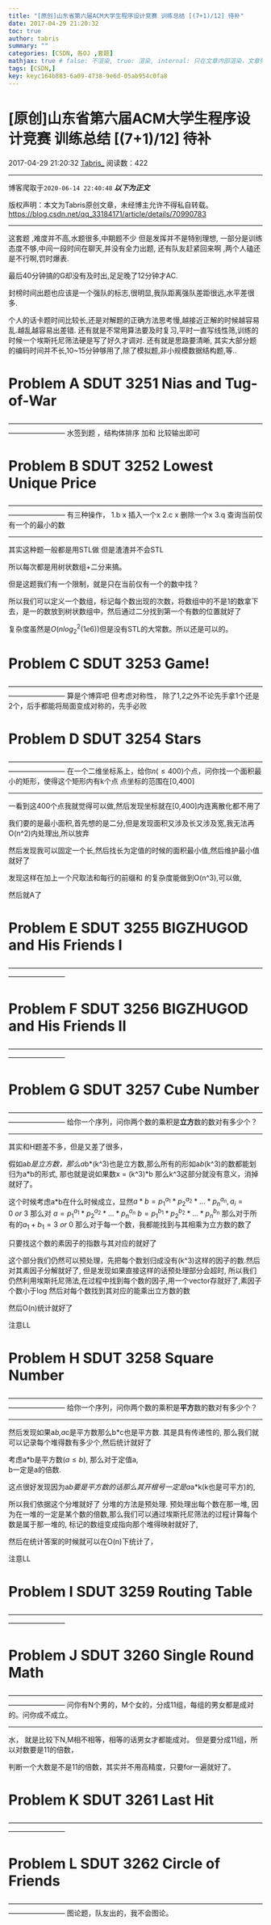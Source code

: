 ```yaml
---
title: "[原创]山东省第六届ACM大学生程序设计竞赛 训练总结 [(7+1)/12] 待补"
date: 2017-04-29 21:20:32
toc: true
author: tabris
summary: ""
categories: [CSDN, 各OJ ,套题]
mathjax: true # false: 不渲染, true: 渲染, internal: 只在文章内部渲染，文章列表中不渲染
tags: [CSDN,]
key: keyc164b883-6a09-4738-9e6d-05ab954c0fa8
---
```


# [原创]山东省第六届ACM大学生程序设计竞赛 训练总结 [(7+1)/12] 待补

2017-04-29 21:20:32  [Tabris_](https://me.csdn.net/qq_33184171) 阅读数：422

---

博客爬取于`2020-06-14 22:40:48`
***以下为正文***

版权声明：本文为Tabris原创文章，未经博主允许不得私自转载。
https://blog.csdn.net/qq_33184171/article/details/70990783

<!-- more -->

---

这套题 ,难度并不高,水题很多,中期题不少
但是发挥并不是特别理想,
一部分是训练态度不够,中间一段时间在聊天,并没有全力出题,
 还有队友赶紧回来啊 ,两个人磕还是不行啊,罚时爆表.

最后40分钟搞的G却没有及时出,足足晚了12分钟才AC.

封榜时间出题也应该是一个强队的标志,很明显,我队距离强队差距很远,水平差很多.

个人的话卡题时间比较长,还是对解题的正确方法思考慢,越接近正解的时候越容易乱.越乱越容易出差错.
还有就是不常用算法要及时复习,平时一直写线性筛,训练的时候一个埃斯托尼筛法硬是写了好久才调对.
还有就是思路要清晰,  其实大部分题的编码时间并不长,10~15分钟够用了,除了模拟题,非小规模数据结构题,等..


# Problem A	SDUT 3251	Nias and Tug-of-War
————————————————————————————————————————————
水签到题 ，结构体排序 加和 比较输出即可

# Problem B	SDUT 3252	Lowest Unique Price
————————————————————————————————————————————
有三种操作，
1.b x 插入一个x
2.c x 删除一个x
3.q   查询当前仅有一个的最小的数

-------

其实这种题一般都是用STL做 但是渣渣并不会STL

所以每次都是用树状数组+二分来搞。

但是这题我们有一个限制，就是只在当前仅有一个的数中找？

所以我们可以定义一个数组，标记每个数出现的次数，将数组中的不是1的数拿下去，是一的数放到树状数组中，然后通过二分找到第一个有数的位置就好了

复杂度虽然是$O(nlog_2^{2}(1e6))$但是没有STL的大常数。所以还是可以的。


# Problem C	SDUT 3253	Game!
————————————————————————————————————————————
算是个博弈吧
但考虑对称性， 除了1,2之外不论先手拿1个还是2个，后手都能将局面变成对称的，先手必败


# Problem D	SDUT 3254	Stars
————————————————————————————————————————————
在一个二维坐标系上，给你$n(\leq 400)$个点，问你找一个面积最小的矩形，使得这个矩形内有k个点
点坐标的范围在[0,400]

---

一看到这400个点我就觉得可以做,然后发现坐标就在[0,400]内连离散化都不用了

我们要的是最小面积,首先想的是二分,但是发现面积又涉及长又涉及宽,我无法再O(n^2)内处理出,所以放弃

然后发现我可以固定一个长,然后找长为定值的时候的面积最小值,然后维护最小值就好了

发现这样在加上一个尺取法和每行的前缀和 的复杂度能做到O(n^3),可以做,

然后就A了


# Problem E	SDUT 3255	BIGZHUGOD and His Friends I
————————————————————————————————————————————
# Problem F	SDUT 3256	BIGZHUGOD and His Friends II
————————————————————————————————————————————
# Problem G	SDUT 3257	Cube Number
————————————————————————————————————————————
给你一个序列，问你两个数的乘积是**立方**数的数对有多少个？

---
其实和H题差不多，但是又差了很多，

假如a*b是立方数，那么a*b*(k^3)也是立方数,那么所有的形如a*b*(k^3)的数都能划归为a*b的形式,
那也就是说如果数x = (k^3)*b 那么k^3这部分就没有意义，消掉就好了。

这个时候考虑a*b在什么时候成立，显然$a*b = p_1^{a_1}*p_2^{a_2}*...*p_n^{a_n},a_i = 0\ or\ 3$
那么对
$a = p_1^{a_1}*p_2^{a_2}*...*p_n^{a_n}$
$b = p_1^{b_1}*p_2^{b_2}*...*p_n^{b_n}$
那么对于所有的$a_1+b_1 = 3\ or\ 0$
那么对于每一个数，我都能找到与其相乘为立方数的数了

只要找这个数的素因子的指数与其对应的就好了

这个部分我们仍然可以预处理，先把每个数划归成没有(k^3)这样的因子的数.然后对其素因子分解就好了,
但是发现如果直接这样的话预处理部分会超时,
所以我们仍然利用埃斯托尼筛法,在过程中找到每个数的因子,用一个vector存就好了,素因子个数小于log
然后对每个数找到其对应的能乘出立方数的数

然后O(n)统计就好了

注意LL

# Problem H	SDUT 3258	Square Number
————————————————————————————————————————————
给你一个序列，问你两个数的乘积是**平方**数的数对有多少个？

---
然后发现如果a*b,a*c是平方数那么b*c也是平方数. 其是具有传递性的,
那么我们就可以记录每个堆得数有多少个,然后统计就好了

考虑a*b是平方数$(a\leq b)$,
那么对于定值a,   
b一定是a的倍数.

这点很好发现因为a*b要是平方数的话那么其开根号一定是a*a*k(k也是可平方)的,

所以我们依据这个分堆就好了
分堆的方法是预处理. 预处理出每个数在那一堆,
因为在一堆的一定是某个数的倍数,那么我们可以通过埃斯托尼筛法的过程计算每个数是属于那一堆的,
标记的数组变成指向那个堆得映射就好了, 

然后在统计答案的时候就可以在O(n)下统计了，

注意LL

# Problem I	SDUT 3259	Routing Table
————————————————————————————————————————————
# Problem J	SDUT 3260	Single Round Math
————————————————————————————————————————————
问你有N个男的，M个女的，分成11组，每组的男女都是成对的。问你成不成立。

---
水，
就是比较下N,M相不相等，相等的话男女才都能成对。
但是要分成11组，所以对数要是11的倍数，

判断一个大数是不是11的倍数，其实并不用高精度，只要for一遍就好了。



# Problem K	SDUT 3261	Last Hit
————————————————————————————————————————————

# Problem L	SDUT 3262	Circle of Friends
————————————————————————————————————————————
图论题，队友出的，我不会图论。